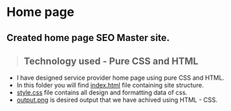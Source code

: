 # Home page 

## Created home page SEO Master site.
> ## Technology used - Pure CSS and HTML

* I have designed service provider home page using pure CSS and HTML.
* In this folder you will find [index.html](/index.html) file containing site structure.
* [style.css](/style.css) file contains all design and formatting data of css.
* [output.png](/output.png) is desired output that we have achived using HTML - CSS.
